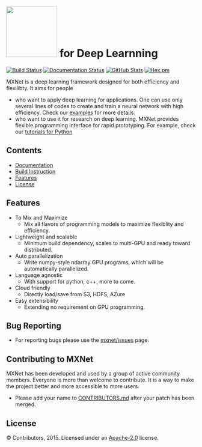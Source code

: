 <img src=https://raw.githubusercontent.com/dmlc/dmlc.github.io/master/img/logo-m/mxnet2.png width=135/> for Deep Learnning
=====

[![Build Status](https://travis-ci.org/dmlc/mxnet.svg?branch=master)](https://travis-ci.org/dmlc/mxnet)
[![Documentation Status](https://readthedocs.org/projects/mxnet/badge/?version=latest)](http://mxnet.readthedocs.org/en/latest/)
[![GitHub Stats](https://img.shields.io/badge/github-stats-ff5500.svg)](http://githubstats.com/dmlc/mxnet)
[![Hex.pm](https://img.shields.io/hexpm/l/plug.svg)]()

MXNet is a deep learning framework designed for both efficiency and flexilibty. It
aims for people

- who want to apply deep learning for applications. One can use only several lines of codes
  to create and train a neural network with high efficiency. Check our
  [examples](examples) for more details.
- who want to use it for research on deep learning. MXNet provides flexible
  programming interface for rapid prototyping. For example, check our
  [tutorials for Python](http://mxnet.readthedocs.org/en/latest/python/tutorial.html)

Contents
--------
* [Documentation](http://mxnet.readthedocs.org/en/latest/)
* [Build Instruction](doc/build.md)
* [Features](#features)
* [License](#license)

Features
--------
* To Mix and Maximize
  - Mix all flavors of programming models to maximize flexiblity and efficiency.
* Lightweight and scalable
  - Minimum build dependency, scales to multi-GPU and ready toward distributed.
* Auto parallelization
  - Write numpy-style ndarray GPU programs, which will be automatically parallelized.
* Language agnostic
  - With support for python, c++, more to come.
* Cloud friendly
  - Directly load/save from S3, HDFS, AZure
* Easy extensibility
  - Extending no requirement on GPU programming.

Bug Reporting
-------------
* For reporting bugs please use the [mxnet/issues](https://github.com/dmlc/mxnet/issues) page.

Contributing to MXNet
---------------------
MXNet has been developed and used by a group of active community members.
Everyone is more than welcome to contribute. It is a way to make the project better and more accessible to more users.
* Please add your name to [CONTRIBUTORS.md](CONTRIBUTORS.md) after your patch has been merged.

License
-------
© Contributors, 2015. Licensed under an [Apache-2.0](https://github.com/dmlc/mxnet/blob/master/LICENSE) license.
